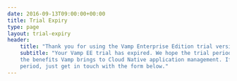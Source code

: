 ```yaml
---
date: 2016-09-13T09:00:00+00:00
title: Trial Expiry
type: page
layout: trial-expiry
header:
    title: "Thank you for using the Vamp Enterprise Edition trial version"
    subtitle: "Your Vamp EE trial has expired. We hope the trial period was insightful and helped you understand
    the benefits Vamp brings to Cloud Native application management. If you still have questions or want to extend your trial
    period, just get in touch with the form below."
---
```

